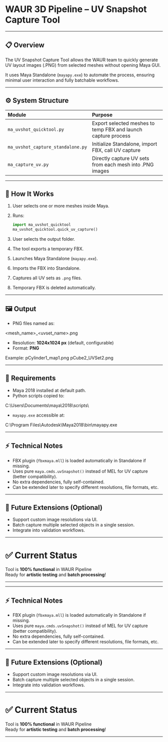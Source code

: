 # WAUR 3D Pipeline – UV Snapshot Capture Tool

---

## 📋 Overview

The UV Snapshot Capture Tool allows the WAUR team to quickly generate UV layout images (.PNG) from selected meshes without opening Maya GUI.

It uses Maya Standalone (`mayapy.exe`) to automate the process, ensuring minimal user interaction and fully batchable workflows.

---

## ⚙️ System Structure

| Module | Purpose |
|:---|:---|
| `ma_uvshot_quicktool.py` | Export selected meshes to temp FBX and launch capture process |
| `ma_uvshot_capture_standalone.py` | Initialize Standalone, import FBX, call UV capture |
| `ma_capture_uv.py` | Directly capture UV sets from each mesh into .PNG images |

---

## 📂 How It Works

1. User selects one or more meshes inside Maya.
2. Runs:

    ```python
    import ma_uvshot_quicktool
    ma_uvshot_quicktool.quick_uv_capture()
    ```

3. User selects the output folder.
4. The tool exports a temporary FBX.
5. Launches Maya Standalone (`mayapy.exe`).
6. Imports the FBX into Standalone.
7. Captures all UV sets as `.png` files.
8. Temporary FBX is deleted automatically.

---

## 🖼️ Output

- PNG files named as:

<mesh_name>_<uvset_name>.png

- Resolution: **1024x1024 px** (default, configurable)
- Format: **PNG**

Example:
pCylinder1_map1.png pCube2_UVSet2.png


---

## 🚀 Requirements

- Maya 2018 installed at default path.
- Python scripts copied to:
  
C:\Users<User>\Documents\maya\2018\scripts\


- `mayapy.exe` accessible at:

C:\Program Files\Autodesk\Maya2018\bin\mayapy.exe

---

## ⚡ Technical Notes

- FBX plugin (`fbxmaya.mll`) is loaded automatically in Standalone if missing.
- Uses pure `maya.cmds.uvSnapshot()` instead of MEL for UV capture (better compatibility).
- No extra dependencies, fully self-contained.
- Can be extended later to specify different resolutions, file formats, etc.

---

## 📣 Future Extensions (Optional)

- Support custom image resolutions via UI.
- Batch capture multiple selected objects in a single session.
- Integrate into validation workflows.

---

# ✅ Current Status

Tool is **100% functional** in WAUR Pipeline  
Ready for **artistic testing** and **batch processing**!

---

---

## ⚡ Technical Notes

- FBX plugin (`fbxmaya.mll`) is loaded automatically in Standalone if missing.
- Uses pure `maya.cmds.uvSnapshot()` instead of MEL for UV capture (better compatibility).
- No extra dependencies, fully self-contained.
- Can be extended later to specify different resolutions, file formats, etc.

---

## 📣 Future Extensions (Optional)

- Support custom image resolutions via UI.
- Batch capture multiple selected objects in a single session.
- Integrate into validation workflows.

---

# ✅ Current Status

Tool is **100% functional** in WAUR Pipeline  
Ready for **artistic testing** and **batch processing**!

---

